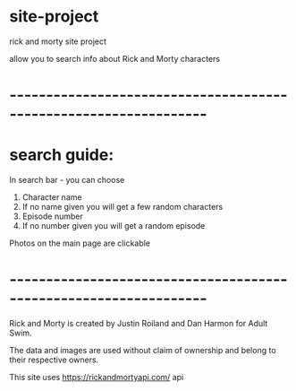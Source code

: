 # site-project
 rick and morty site project
 
 allow you to search info about Rick and Morty characters
 
# -----------------------------------------------------------------

# search  guide:
 In search bar - you can choose
   1. Character name
   2. If no name given you will get a few random characters
   3. Episode number
   4. If no number given you will get a random episode
 
 Photos on the main page are clickable
 
 # -----------------------------------------------------------------

 Rick and Morty is created by Justin Roiland and Dan Harmon for Adult Swim.

 The data and images are used without claim of ownership and belong to their respective owners.

 This site uses https://rickandmortyapi.com/ api
 
 
